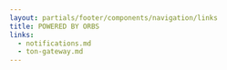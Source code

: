 ```yaml
---
layout: partials/footer/components/navigation/links
title: POWERED BY ORBS
links:
  - notifications.md
  - ton-gateway.md
---
```

